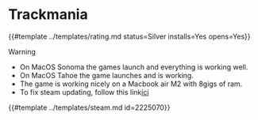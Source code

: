 # Trackmania
<!-- script:Aliases [] -->

{{#template ../templates/rating.md status=Silver installs=Yes opens=Yes}}

> [!WARNING]
> - On MacOS Sonoma the games launch and everything is working well.
> - On MacOS Tahoe the game launches and is working. 
> - The game is working nicely on a Macbook air M2 with 8gigs of ram.
> - To fix steam updating, follow this link[ici](https://docs.getwhisky.app/steam.html)

{{#template ../templates/steam.md id=2225070}}
